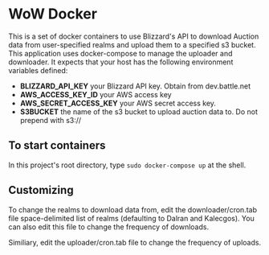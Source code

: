 # WoW Docker

This is a set of docker containers to use Blizzard's API to download Auction data from user-specified realms and upload them to a specified s3 bucket. This application uses docker-compose to manage the uploader and downloader. It expects that your host has the following environment variables defined:

- **BLIZZARD_API_KEY** your Blizzard API key. Obtain from dev.battle.net
- **AWS_ACCESS_KEY_ID** your AWS access key
- **AWS_SECRET_ACCESS_KEY** your AWS secret access key.
- **S3BUCKET** the name of the s3 bucket to upload auction data to. Do not prepend with s3://

## To start containers
In this project's root directory, type `sudo docker-compose up` at the shell.

## Customizing
To change the realms to download data from, edit the downloader/cron.tab file space-delimited list of realms (defaulting to Dalran and Kalecgos). You can also edit this file to change the frequency of downloads.

Similiary, edit the uploader/cron.tab file to change the frequency of uploads.